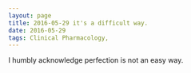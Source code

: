 ```yaml
---
layout: page
title: 2016-05-29 it's a difficult way.
date: 2016-05-29
tags: Clinical Pharmacology, 
---
```

I humbly acknowledge perfection is not an easy way.

